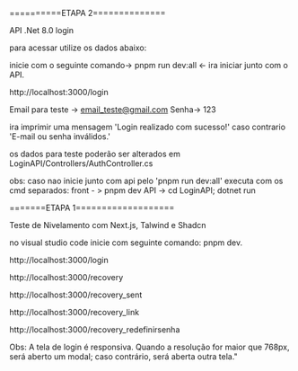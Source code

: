 ==========ETAPA 2==============

API .Net 8.0 login

para acessar utilize os dados abaixo:

inicie com o seguinte comando-> pnpm run dev:all  <- ira iniciar junto com o API.

http://localhost:3000/login

Email para teste -> email_teste@gmail.com
Senha-> 123

ira imprimir uma mensagem 'Login realizado com sucesso!' caso contrario 'E-mail ou senha inválidos.'

os dados para teste poderão ser alterados em LoginAPI/Controllers/AuthController.cs

obs: caso nao inicie junto com api pelo 'pnpm run dev:all' executa com os cmd separados:
front - > pnpm dev
API -> cd LoginAPI; dotnet run

=======ETAPA 1===================

Teste de Nivelamento com Next.js, Talwind e Shadcn

no visual studio code inicie com seguinte comando: pnpm dev.

http://localhost:3000/login

http://localhost:3000/recovery

http://localhost:3000/recovery_sent

http://localhost:3000/recovery_link

http://localhost:3000/recovery_redefinirsenha

Obs: A tela de login é responsiva. Quando a resolução for maior que 768px, será aberto um modal; caso contrário, será aberta outra tela."
